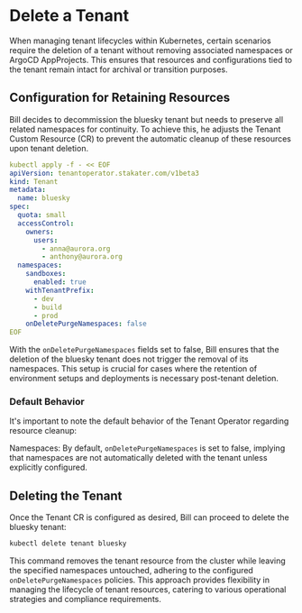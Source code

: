 # Delete a Tenant

When managing tenant lifecycles within Kubernetes, certain scenarios require the deletion of a tenant without removing associated namespaces or ArgoCD AppProjects. This ensures that resources and configurations tied to the tenant remain intact for archival or transition purposes.

## Configuration for Retaining Resources

Bill decides to decommission the bluesky tenant but needs to preserve all related namespaces for continuity. To achieve this, he adjusts the Tenant Custom Resource (CR) to prevent the automatic cleanup of these resources upon tenant deletion.

```yaml
kubectl apply -f - << EOF
apiVersion: tenantoperator.stakater.com/v1beta3
kind: Tenant
metadata:
  name: bluesky
spec:
  quota: small
  accessControl:
    owners:
      users:
        - anna@aurora.org
        - anthony@aurora.org
  namespaces:
    sandboxes:
      enabled: true
    withTenantPrefix:
      - dev
      - build
      - prod
    onDeletePurgeNamespaces: false
EOF
```

With the `onDeletePurgeNamespaces` fields set to false, Bill ensures that the deletion of the bluesky tenant does not trigger the removal of its namespaces. This setup is crucial for cases where the retention of environment setups and deployments is necessary post-tenant deletion.

### Default Behavior

It's important to note the default behavior of the Tenant Operator regarding resource cleanup:

Namespaces: By default, `onDeletePurgeNamespaces` is set to false, implying that namespaces are not automatically deleted with the tenant unless explicitly configured.

## Deleting the Tenant

Once the Tenant CR is configured as desired, Bill can proceed to delete the bluesky tenant:

```bash
kubectl delete tenant bluesky
```

This command removes the tenant resource from the cluster while leaving the specified namespaces untouched, adhering to the configured `onDeletePurgeNamespaces` policies. This approach provides flexibility in managing the lifecycle of tenant resources, catering to various operational strategies and compliance requirements.
